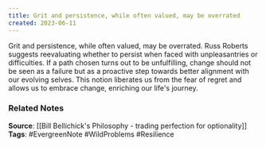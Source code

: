 ```yaml
---
title: Grit and persistence, while often valued, may be overrated
created: 2023-06-11
---
```


Grit and persistence, while often valued, may be overrated. Russ Roberts suggests reevaluating whether to persist when faced with unpleasantries or difficulties. If a path chosen turns out to be unfulfilling, change should not be seen as a failure but as a proactive step towards better alignment with our evolving selves. This notion liberates us from the fear of regret and allows us to embrace change, enriching our life's journey.

### Related Notes
**Source**: [[Bill Bellichick's Philosophy - trading perfection for optionality]]
**Tags**: #EvergreenNote #WildProblems #Resilience 


